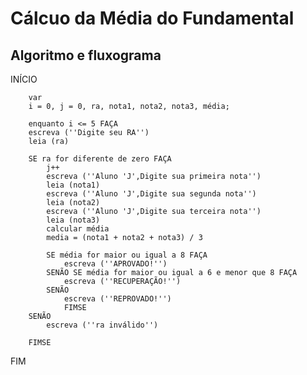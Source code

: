 # Cálcuo da Média do Fundamental
## Algoritmo e fluxograma 

INÍCIO

		var
		i = 0, j = 0, ra, nota1, nota2, nota3, média;
		
		enquanto i <= 5 FAÇA
		escreva (''Digite seu RA'')
		leia (ra)
		
		SE ra for diferente de zero FAÇA
		  	j++
		  	escreva (''Aluno 'J',Digite sua primeira nota'')
			leia (nota1)
			escreva (''Aluno 'J',Digite sua segunda nota'')
		  	leia (nota2)
		  	escreva (''Aluno 'J',Digite sua terceira nota'')
		  	leia (nota3)
		  	calcular média
		  	media = (nota1 + nota2 + nota3) / 3

		  	SE média for maior ou igual a 8 FAÇA
		  		escreva (''APROVADO!'')
	  		SENÃO SE média for maior ou igual a 6 e menor que 8 FAÇA
	  			escreva (''RECUPERAÇÃO!'')
	  		SENÃO
		  		escreva (''REPROVADO!'')
        		FIMSE
		SENÃO
			escreva (''ra inválido'')
			
		FIMSE
FIM

